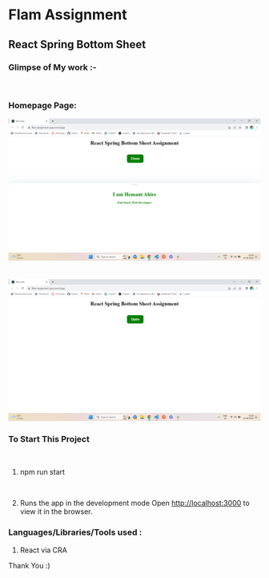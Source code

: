 # Flam Assignment

## React Spring Bottom Sheet

### Glimpse of My work :-

<br>



### Homepage Page:

![Line](https://github.com/hemantfw13/Flam_Assignment/blob/master/src/images/one.png?raw=true)
<br>
<br>
<br>
![Line](https://github.com/hemantfw13/Flam_Assignment/blob/master/src/images/two.png?raw=true)
<br>



### To Start This Project 

<br>

1. npm run start
<br>

2. Runs the app in the development mode
Open [http://localhost:3000](http://localhost:3000) to view it in the browser.


### Languages/Libraries/Tools used : 

1. React via CRA


Thank You :)

